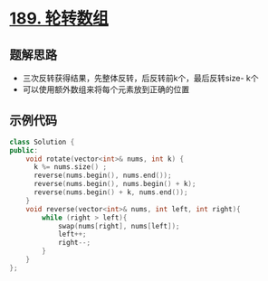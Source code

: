 # [189. 轮转数组 ](https://leetcode.cn/problems/rotate-array/description/?envType=study-plan-v2&envId=top-100-liked)

## 题解思路

- 三次反转获得结果，先整体反转，后反转前k个，最后反转size- k个
- 可以使用额外数组来将每个元素放到正确的位置

## 示例代码

```C++
class Solution {
public:
    void rotate(vector<int>& nums, int k) {
      k %= nums.size() ;
      reverse(nums.begin(), nums.end());
      reverse(nums.begin(), nums.begin() + k);
      reverse(nums.begin() + k, nums.end());
    }
    void reverse(vector<int>& nums, int left, int right){
		while (right > left){
            swap(nums[right], nums[left]);
            left++;
            right--;
        }
    }
};
	
```

